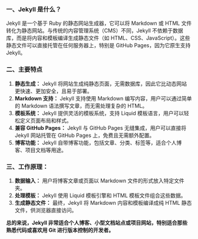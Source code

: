 ### 一、Jekyll 是什么？
Jekyll 是一个基于 Ruby 的静态网站生成器，它可以将 Markdown 或 HTML 文件转化为静态网站。与传统的内容管理系统（CMS）不同，Jekyll 不依赖于数据库，而是将内容和模板编译生成静态文件（如 HTML、CSS、JavaScript）。这些静态文件可以直接托管在任何服务器上，特别是 GitHub Pages，因为它原生支持 Jekyll。

### 二、主要特点
1. **静态生成：** Jekyll 将网站生成纯静态页面，无需数据库，因此它比动态网站更快速、更加安全，且易于部署。
2. **Markdown 支持：** Jekyll 支持使用 Markdown 编写内容，用户可以通过简单的 Markdown 语法撰写文章，而无需处理复杂的 HTML。
3. **模板系统：** Jekyll 提供灵活的模板系统，支持 Liquid 模板语言，用户可以轻松定义页面布局和样式。
4. **兼容 GitHub Pages：** Jekyll 与 GitHub Pages 无缝集成，用户可以直接将 Jekyll 网站托管在 GitHub Pages 上，免费且无需额外配置。
5. **博客功能：** Jekyll 自带博客功能，包括文章、分类、标签等，适合个人博客、项目文档等用途。

### 三、工作原理：
1. **数据输入：** 用户将博客文章或页面以 Markdown 文件的形式放入特定文件夹。
2. **处理模板：** Jekyll 使用 Liquid 模板引擎和 HTML 模板文件组合这些数据。
3. **生成静态文件：** 最终，Jekyll 将 Markdown 内容和模板编译成纯 HTML 静态文件，供浏览器直接访问。

**总的来说，Jekyll 非常适合个人博客、小型文档站点或项目网站，特别适合那些熟悉代码或喜欢用 Git 进行版本控制的开发者。**